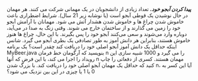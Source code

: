 ***پیدا کردن آبجو خود.***
تعداد زیادی از دانشجویان در یک مهمانی شرکت می کنند. هر مهمان در حال نوشیدن یک قوطی آبجو است (یا نوشابه زیر 21 سال). شرایط اضطراری باعث خاموش شدن چراغ ها و خاموش شدن هشدار آتش می شود. مهمانان با آرامش آبجو خود را زمین می گذارند و از ساختمان خارج می شوند. وقتی زنگ به صدا در می‌آید، دوباره وارد می‌شوند و سعی می‌کنند آبجو خود را پس بگیرند. با این حال، چراغ ها هنوز خاموش هستند، بنابراین هر دانش آموز به طور تصادفی یک بطری آبجو می گیرد. شانس اینکه حداقل یک دانش آموز آبجو اصلی خود را دریافت کند چقدر است؟ یک برنامه MyBeer.java بنویسید که آرگومان خط فرمان n را می گیرد و 1000 شبیه سازی این رویداد را اجرا می کند، با این فرض که آنها n مهمان هستند. کسری از دفعاتی را چاپ کنید که حداقل یک مهمان آبجو اصلی خود را دریافت کند. با بزرگ شدن n، آیا این کسر به 0 یا 1 یا چیزی در این بین نزدیک می شود؟
